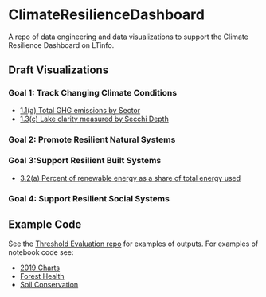 # ClimateResilienceDashboard
A repo of data engineering and data visualizations to support the Climate Resilience Dashboard on LTinfo.

## Draft Visualizations

### Goal 1: Track Changing Climate Conditions

* [1.1(a) Total GHG emissions by Sector](html/1.1(a)_GHG.html)
* [1.3(c) Lake clarity measured by Secchi Depth](html/1.3(c)_Secchi_Depth.html)

### Goal 2: Promote Resilient Natural Systems

### Goal 3:Support Resilient Built Systems

* [3.2(a) Percent of renewable energy as a share of total energy used](html/3.2(a)_EnergyMix.html)

### Goal 4: Support Resilient Social Systems

## Example Code

See the [Threshold Evaluation repo](https://github.com/trpa-agency/ThresholdEvaluation) for examples of outputs. For examples of notebook code see:
  * [2019 Charts](https://github.com/trpa-agency/ThresholdEvaluation/blob/master/Threshold%20Evaluation%20-%202019%20Charts.ipynb)
  * [Forest Health](https://github.com/trpa-agency/ThresholdEvaluation/blob/master/Threshold%20Evaluation%20-%20Forest%20Health.ipynb)
  * [Soil Conservation](https://github.com/trpa-agency/ThresholdEvaluation/blob/master/Threshold%20Evaluation%20-%20Soil%20Conservation%20Analysis.ipynb)
